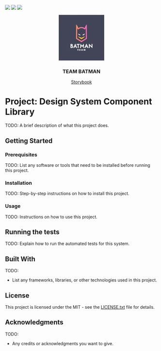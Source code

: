 <!-- PROJECT SHIELDS -->

![](https://img.shields.io/github/actions/workflow/status/ost-cas-fee-adv-23-24/design-system-component-library-team-batman/storybook.yml?label=github%20pages)
![](https://img.shields.io/github/license/ost-cas-fee-adv-23-24/design-system-component-library-team-batman)
![](https://img.shields.io/github/contributors/ost-cas-fee-adv-23-24/design-system-component-library-team-batman)

<div align="center">
  <a href="https://ost-cas-fee-adv-23-24.github.io/design-system-component-library-team-batman">
    <img src="src/docs/assets/team-batman-logo.jpeg" alt="Logo" width="150" height="150">
  </a>

  <h3 align="center">TEAM BATMAN</h3>

[Storybook](https://ost-cas-fee-adv-23-24.github.io/design-system-component-library-team-batman)

</div>

# Project: Design System Component Library

TODO: A brief description of what this project does.

## Getting Started

### Prerequisites

TODO: List any software or tools that need to be installed before running this project.

### Installation

TODO: Step-by-step instructions on how to install this project.

### Usage

TODO: Instructions on how to use this project.

## Running the tests

TODO: Explain how to run the automated tests for this system.

## Built With

TODO:

- List any frameworks, libraries, or other technologies used in this project.

## License

This project is licensed under the MIT - see the [LICENSE.txt](LICENSE.txt) file for details.

## Acknowledgments

TODO:

- Any credits or acknowledgments you want to give.
